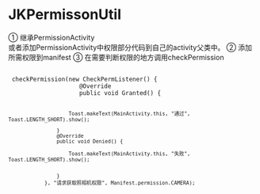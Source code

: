 # JKPermissonUtil

① 继承PermissionActivity
   </br>或者添加PermissionActivity中权限部分代码到自己的activity父类中。
② 添加所需权限到manifest
③ 在需要判断权限的地方调用checkPermission

<code>
 checkPermission(new CheckPermListener() {
                    @Override
                    public void Granted() {
                    
                        Toast.makeText(MainActivity.this, "通过", Toast.LENGTH_SHORT).show();
                        
                    }
                    @Override
                    public void Denied() {
                    
                        Toast.makeText(MainActivity.this, "失败", Toast.LENGTH_SHORT).show();
                        
                        
                    }
                }, "请求获取照相机权限", Manifest.permission.CAMERA);
</code>
